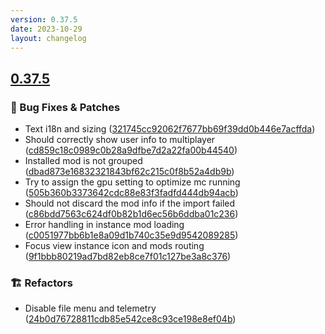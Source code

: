 ```yaml
---
version: 0.37.5
date: 2023-10-29
layout: changelog
---
```

## [0.37.5](#0.37.5)
### 🐛 Bug Fixes & Patches

- Text i18n and sizing ([321745cc92062f7677bb69f39dd0b446e7acffda](https://github.com/Voxelum/x-minecraft-launcher/commit/321745cc92062f7677bb69f39dd0b446e7acffda))
- Should correctly show user info to multiplayer ([cd859c18c0989c0b28a9dfbe7d2a22fa00b44540](https://github.com/Voxelum/x-minecraft-launcher/commit/cd859c18c0989c0b28a9dfbe7d2a22fa00b44540))
- Installed mod is not grouped ([dbad873e16832321843bf62c215c0f8b52a4db9b](https://github.com/Voxelum/x-minecraft-launcher/commit/dbad873e16832321843bf62c215c0f8b52a4db9b))
- Try to assign the gpu setting to optimize mc running ([505b360b3373642cdc88e83f3fadfd444db94acb](https://github.com/Voxelum/x-minecraft-launcher/commit/505b360b3373642cdc88e83f3fadfd444db94acb))
- Should not discard the mod info if the import failed ([c86bdd7563c624df0b82b1d6ec56b6ddba01c236](https://github.com/Voxelum/x-minecraft-launcher/commit/c86bdd7563c624df0b82b1d6ec56b6ddba01c236))
- Error handling in instance mod loading ([c0051977bb6b1e8a09d1b740c35e9d9542089285](https://github.com/Voxelum/x-minecraft-launcher/commit/c0051977bb6b1e8a09d1b740c35e9d9542089285))
- Focus view instance icon and mods routing ([9f1bbb80219ad7bd82eb8ce7f01c127be3a8c376](https://github.com/Voxelum/x-minecraft-launcher/commit/9f1bbb80219ad7bd82eb8ce7f01c127be3a8c376))
### 🏗️ Refactors

- Disable file menu and telemetry ([24b0d76728811cdb85e542ce8c93ce198e8ef04b](https://github.com/Voxelum/x-minecraft-launcher/commit/24b0d76728811cdb85e542ce8c93ce198e8ef04b))
